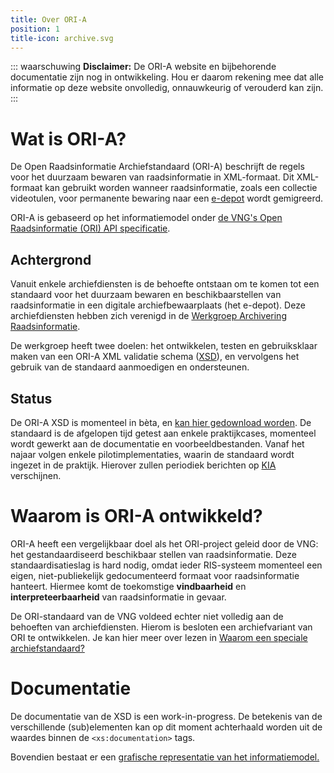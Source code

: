 ```yaml
---
title: Over ORI-A
position: 1
title-icon: archive.svg
---
```


::: waarschuwing
**Disclaimer:** De ORI-A website en bijbehorende documentatie zijn nog in ontwikkeling. Hou er daarom rekening mee dat alle informatie op deze website onvolledig, onnauwkeurig of verouderd kan zijn.
:::

# Wat is ORI-A?

De Open Raadsinformatie Archiefstandaard (ORI-A) beschrijft de regels voor het duurzaam bewaren van raadsinformatie in XML-formaat. Dit XML-formaat kan gebruikt worden wanneer raadsinformatie, zoals een collectie videotulen, voor permanente bewaring naar een [e-depot](https://www.nationaalarchief.nl/archiveren/kennisbank/wat-is-een-e-depot) wordt gemigreerd. 

ORI-A is gebaseerd op het informatiemodel onder [de VNG's Open Raadsinformatie (ORI) API specificatie](https://github.com/VNG-Realisatie/ODS-Open-Raadsinformatie). 

## Achtergrond

Vanuit enkele archiefdiensten is de behoefte ontstaan om te komen tot een standaard voor het duurzaam bewaren en beschikbaarstellen van raadsinformatie in een digitale archiefbewaarplaats (het e-depot). Deze archiefdiensten hebben zich verenigd in de [Werkgroep Archivering Raadsinformatie](colofon).

De werkgroep heeft twee doelen: het ontwikkelen, testen en gebruiksklaar maken van een ORI-A XML validatie schema ([XSD](https://en.wikipedia.org/wiki/XML_Schema_(W3C))), en vervolgens het gebruik van de standaard aanmoedigen en ondersteunen.

## Status

De ORI-A XSD is momenteel in bèta, en [kan hier gedownload worden](https://github.com/Regionaal-Archief-Rivierenland/ORI-XSD/releases). De standaard is de afgelopen tijd getest aan enkele praktijkcases, momenteel wordt gewerkt aan de documentatie en voorbeeldbestanden. Vanaf het najaar volgen enkele pilotimplementaties, waarin de standaard wordt ingezet in de praktijk. Hierover zullen periodiek berichten op [KIA](https://kiacommunity.nl/welcome) verschijnen.

# Waarom is ORI-A ontwikkeld?

ORI-A heeft een vergelijkbaar doel als het ORI-project geleid door de VNG: het gestandaardiseerd beschikbaar stellen van raadsinformatie. Deze standaardisatieslag is hard nodig, omdat ieder RIS-systeem momenteel een eigen, niet-publiekelijk gedocumenteerd formaat voor raadsinformatie hanteert. Hiermee komt de toekomstige **vindbaarheid** en **interpreteerbaarheid** van raadsinformatie in gevaar.

De ORI-standaard van de VNG voldeed echter niet volledig aan de behoeften van archiefdiensten. Hierom is besloten een archiefvariant van ORI te ontwikkelen. Je kan hier meer over lezen in [Waarom een speciale archiefstandaard?](faq)

# Documentatie

<!-- todo: benoem downloads pagina, het plaatje, en de voor mensen bedoelde documentatie   -->
De documentatie van de XSD is een work-in-progress. De betekenis van de verschillende (sub)elementen kan op dit moment achterhaald worden uit de waardes binnen de `<xs:documentation>` tags.

Bovendien bestaat er een [grafische representatie van het informatiemodel.](ORI-A-diagram.pdf)
